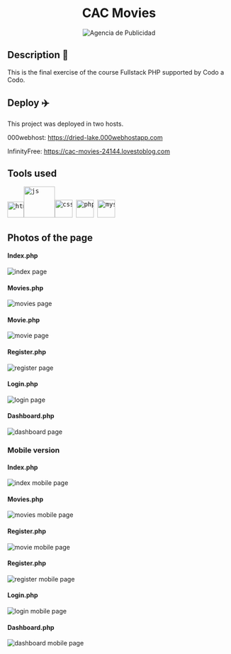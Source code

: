 <h1 align = "center">CAC Movies</h1>
<p align="center">
  <img src="https://readme-typing-svg.demolab.com/?lines=Ejercicio+2;Codo+a+Codo&font=Fira%20Code&center=true&width=380&height=50&duration=4000&pause=1000" alt="Agencia de Publicidad">
</p>

## Description 📝
This is the final exercise of the course Fullstack PHP supported by Codo a Codo.

## Deploy ✈️
This project was deployed in two hosts. 

000webhost: https://dried-lake.000webhostapp.com

InfinityFree: https://cac-movies-24144.lovestoblog.com

## Tools used
<pre>
<img src="./assets/img/html.png" alt="html" width="36.5px"><img src="./assets/img/js.png" alt="js" width="70px"><img src="./assets/img/css.png" alt="css" width="40px"> <img src="./assets/img/php.png" alt="php" width="40px"> <img src="./assets/img/mysql.png" alt="mysql" width="40px">
</pre>

## Photos of the page
#### Index.php
<img src="./previews/index.jpeg" alt="index page">

#### Movies.php
<img src="./previews/movies.jpeg" alt="movies page">

#### Movie.php
<img src="./previews/movie.jpeg" alt="movie page">

#### Register.php
<img src="./previews/register.jpeg" alt="register page">

#### Login.php
<img src="./previews/login.jpeg" alt="login page">

#### Dashboard.php
<img src="./previews/dashboard.jpeg" alt="dashboard page">

### Mobile version
#### Index.php
<img src="./previews/mobile/index.jpeg" alt="index mobile page">

#### Movies.php
<img src="./previews/mobile/movies.jpeg" alt="movies mobile page">

#### Register.php
<img src="./previews/mobile/movie.jpeg" alt="movie mobile page">

#### Register.php
<img src="./previews/mobile/register.jpeg" alt="register mobile page">

#### Login.php
<img src="./previews/mobile/login.jpeg" alt="login mobile page">

#### Dashboard.php
<img src="./previews/mobile/dashboard.jpeg" alt="dashboard mobile page">

